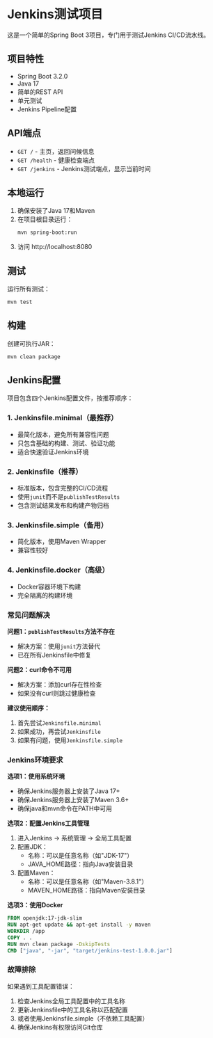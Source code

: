 # Jenkins测试项目

这是一个简单的Spring Boot 3项目，专门用于测试Jenkins CI/CD流水线。

## 项目特性

- Spring Boot 3.2.0
- Java 17
- 简单的REST API
- 单元测试
- Jenkins Pipeline配置

## API端点

- `GET /` - 主页，返回问候信息
- `GET /health` - 健康检查端点
- `GET /jenkins` - Jenkins测试端点，显示当前时间

## 本地运行

1. 确保安装了Java 17和Maven
2. 在项目根目录运行：
   ```bash
   mvn spring-boot:run
   ```
3. 访问 http://localhost:8080

## 测试

运行所有测试：
```bash
mvn test
```

## 构建

创建可执行JAR：
```bash
mvn clean package
```

## Jenkins配置

项目包含四个Jenkins配置文件，按推荐顺序：

### 1. Jenkinsfile.minimal（最推荐）
- 最简化版本，避免所有兼容性问题
- 只包含基础的构建、测试、验证功能
- 适合快速验证Jenkins环境

### 2. Jenkinsfile（推荐）
- 标准版本，包含完整的CI/CD流程
- 使用`junit`而不是`publishTestResults`
- 包含测试结果发布和构建产物归档

### 3. Jenkinsfile.simple（备用）
- 简化版本，使用Maven Wrapper
- 兼容性较好

### 4. Jenkinsfile.docker（高级）
- Docker容器环境下构建
- 完全隔离的构建环境

### 常见问题解决

**问题1：`publishTestResults`方法不存在**
- 解决方案：使用`junit`方法替代
- 已在所有Jenkinsfile中修复

**问题2：curl命令不可用**
- 解决方案：添加curl存在性检查
- 如果没有curl则跳过健康检查

**建议使用顺序：**
1. 首先尝试`Jenkinsfile.minimal`
2. 如果成功，再尝试`Jenkinsfile`
3. 如果有问题，使用`Jenkinsfile.simple`

### Jenkins环境要求

**选项1：使用系统环境**
- 确保Jenkins服务器上安装了Java 17+
- 确保Jenkins服务器上安装了Maven 3.6+
- 确保java和mvn命令在PATH中可用

**选项2：配置Jenkins工具管理**
1. 进入Jenkins -> 系统管理 -> 全局工具配置
2. 配置JDK：
   - 名称：可以是任意名称（如"JDK-17"）
   - JAVA_HOME路径：指向Java安装目录
3. 配置Maven：
   - 名称：可以是任意名称（如"Maven-3.8.1"）
   - MAVEN_HOME路径：指向Maven安装目录

**选项3：使用Docker**
```dockerfile
FROM openjdk:17-jdk-slim
RUN apt-get update && apt-get install -y maven
WORKDIR /app
COPY . .
RUN mvn clean package -DskipTests
CMD ["java", "-jar", "target/jenkins-test-1.0.0.jar"]
```

### 故障排除

如果遇到工具配置错误：
1. 检查Jenkins全局工具配置中的工具名称
2. 更新Jenkinsfile中的工具名称以匹配配置
3. 或者使用Jenkinsfile.simple（不依赖工具配置）
4. 确保Jenkins有权限访问Git仓库
